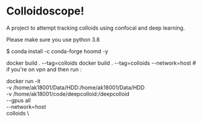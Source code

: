 # Colloidoscope!

A project to attempt tracking colloids using confocal and deep learning.

Please make sure you use python 3.8

$ conda install -c conda-forge hoomd -y


docker build . --tag=colloids 
docker build . --tag=colloids --network=host # if you're on vpn
and then run :

docker run -it \
	-v /home/ak18001/Data/HDD:/home/ak18001/Data/HDD \
	-v /home/ak18001/code/deepcolloid:/deepcolloid \
	--gpus all \
	--network=host \
	colloids \